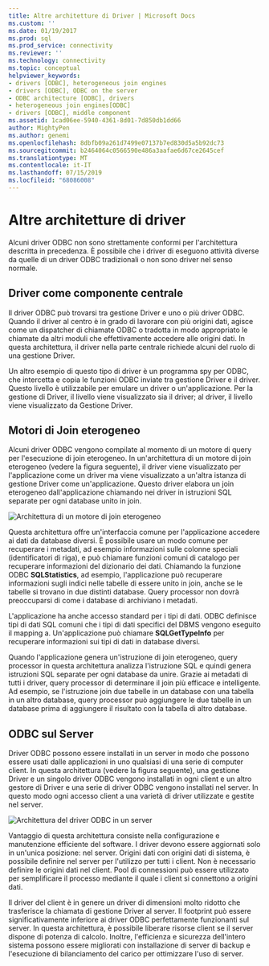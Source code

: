 ```yaml
---
title: Altre architetture di Driver | Microsoft Docs
ms.custom: ''
ms.date: 01/19/2017
ms.prod: sql
ms.prod_service: connectivity
ms.reviewer: ''
ms.technology: connectivity
ms.topic: conceptual
helpviewer_keywords:
- drivers [ODBC], heterogeneous join engines
- drivers [ODBC], ODBC on the server
- ODBC architecture [ODBC], drivers
- heterogeneous join engines[ODBC]
- drivers [ODBC], middle component
ms.assetid: 1cad06ee-5940-4361-8d01-7d850db1dd66
author: MightyPen
ms.author: genemi
ms.openlocfilehash: 8dbfb09a261d7499e07137b7ed830d5a5b92dc73
ms.sourcegitcommit: b2464064c0566590e486a3aafae6d67ce2645cef
ms.translationtype: MT
ms.contentlocale: it-IT
ms.lasthandoff: 07/15/2019
ms.locfileid: "68086008"
---
```

# <a name="other-driver-architectures"></a>Altre architetture di driver
Alcuni driver ODBC non sono strettamente conformi per l'architettura descritta in precedenza. È possibile che i driver di eseguono attività diverse da quelle di un driver ODBC tradizionali o non sono driver nel senso normale.  
  
## <a name="driver-as-a-middle-component"></a>Driver come componente centrale  
 Il driver ODBC può trovarsi tra gestione Driver e uno o più driver ODBC. Quando il driver al centro è in grado di lavorare con più origini dati, agisce come un dispatcher di chiamate ODBC o tradotta in modo appropriato le chiamate da altri moduli che effettivamente accedere alle origini dati. In questa architettura, il driver nella parte centrale richiede alcuni del ruolo di una gestione Driver.  
  
 Un altro esempio di questo tipo di driver è un programma spy per ODBC, che intercetta e copia le funzioni ODBC inviate tra gestione Driver e il driver. Questo livello è utilizzabile per emulare un driver o un'applicazione. Per la gestione di Driver, il livello viene visualizzato sia il driver; al driver, il livello viene visualizzato da Gestione Driver.  
  
## <a name="heterogeneous-join-engines"></a>Motori di Join eterogeneo  
 Alcuni driver ODBC vengono compilate al momento di un motore di query per l'esecuzione di join eterogeneo. In un'architettura di un motore di join eterogeneo (vedere la figura seguente), il driver viene visualizzato per l'applicazione come un driver ma viene visualizzato a un'altra istanza di gestione Driver come un'applicazione. Questo driver elabora un join eterogeneo dall'applicazione chiamando nei driver in istruzioni SQL separate per ogni database unito in join.  
  
 ![Architettura di un motore di join eterogeneo](../../odbc/reference/media/fig3-4.gif "fig3-4")  
  
 Questa architettura offre un'interfaccia comune per l'applicazione accedere ai dati da database diversi. È possibile usare un modo comune per recuperare i metadati, ad esempio informazioni sulle colonne speciali (identificatori di riga), e può chiamare funzioni comuni di catalogo per recuperare informazioni del dizionario dei dati. Chiamando la funzione ODBC **SQLStatistics**, ad esempio, l'applicazione può recuperare informazioni sugli indici nelle tabelle di essere unito in join, anche se le tabelle si trovano in due distinti database. Query processor non dovrà preoccuparsi di come i database di archiviano i metadati.  
  
 L'applicazione ha anche accesso standard per i tipi di dati. ODBC definisce tipi di dati SQL comuni che i tipi di dati specifici del DBMS vengono eseguito il mapping a. Un'applicazione può chiamare **SQLGetTypeInfo** per recuperare informazioni sui tipi di dati in database diversi.  
  
 Quando l'applicazione genera un'istruzione di join eterogeneo, query processor in questa architettura analizza l'istruzione SQL e quindi genera istruzioni SQL separate per ogni database da unire. Grazie ai metadati di tutti i driver, query processor di determinare il join più efficace e intelligente. Ad esempio, se l'istruzione join due tabelle in un database con una tabella in un altro database, query processor può aggiungere le due tabelle in un database prima di aggiungere il risultato con la tabella di altro database.  
  
## <a name="odbc-on-the-server"></a>ODBC sul Server  
 Driver ODBC possono essere installati in un server in modo che possono essere usati dalle applicazioni in uno qualsiasi di una serie di computer client. In questa architettura (vedere la figura seguente), una gestione Driver e un singolo driver ODBC vengono installati in ogni client e un altro gestore di Driver e una serie di driver ODBC vengono installati nel server. In questo modo ogni accesso client a una varietà di driver utilizzate e gestite nel server.  
  
 ![Architettura del driver ODBC in un server](../../odbc/reference/media/fig3-5.gif "FIG3-5")  
  
 Vantaggio di questa architettura consiste nella configurazione e manutenzione efficiente del software. I driver devono essere aggiornati solo in un'unica posizione: nel server. Origini dati con origini dati di sistema, è possibile definire nel server per l'utilizzo per tutti i client. Non è necessario definire le origini dati nel client. Pool di connessioni può essere utilizzato per semplificare il processo mediante il quale i client si connettono a origini dati.  
  
 Il driver del client è in genere un driver di dimensioni molto ridotto che trasferisce la chiamata di gestione Driver al server. Il footprint può essere significativamente inferiore ai driver ODBC perfettamente funzionanti sul server. In questa architettura, è possibile liberare risorse client se il server dispone di potenza di calcolo. Inoltre, l'efficienza e sicurezza dell'intero sistema possono essere migliorati con installazione di server di backup e l'esecuzione di bilanciamento del carico per ottimizzare l'uso di server.
